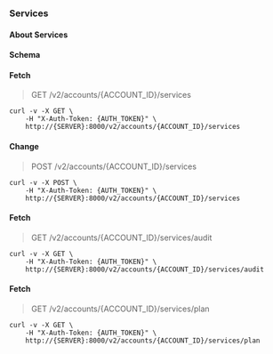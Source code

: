 ### Services

#### About Services

#### Schema



#### Fetch

> GET /v2/accounts/{ACCOUNT_ID}/services

```curl
curl -v -X GET \
    -H "X-Auth-Token: {AUTH_TOKEN}" \
    http://{SERVER}:8000/v2/accounts/{ACCOUNT_ID}/services
```

#### Change

> POST /v2/accounts/{ACCOUNT_ID}/services

```curl
curl -v -X POST \
    -H "X-Auth-Token: {AUTH_TOKEN}" \
    http://{SERVER}:8000/v2/accounts/{ACCOUNT_ID}/services
```

#### Fetch

> GET /v2/accounts/{ACCOUNT_ID}/services/audit

```curl
curl -v -X GET \
    -H "X-Auth-Token: {AUTH_TOKEN}" \
    http://{SERVER}:8000/v2/accounts/{ACCOUNT_ID}/services/audit
```

#### Fetch

> GET /v2/accounts/{ACCOUNT_ID}/services/plan

```curl
curl -v -X GET \
    -H "X-Auth-Token: {AUTH_TOKEN}" \
    http://{SERVER}:8000/v2/accounts/{ACCOUNT_ID}/services/plan
```

